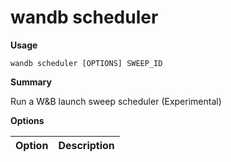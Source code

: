 # wandb scheduler

**Usage**

`wandb scheduler [OPTIONS] SWEEP_ID`

**Summary**

Run a W&B launch sweep scheduler (Experimental)

**Options**

| **Option** | **Description** |
| :--- | :--- |

